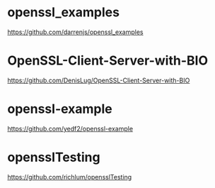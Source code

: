 # openssl_examples
https://github.com/darrenjs/openssl_examples

# OpenSSL-Client-Server-with-BIO
https://github.com/DenisLug/OpenSSL-Client-Server-with-BIO

# openssl-example
https://github.com/yedf2/openssl-example

# opensslTesting
https://github.com/richlum/opensslTesting